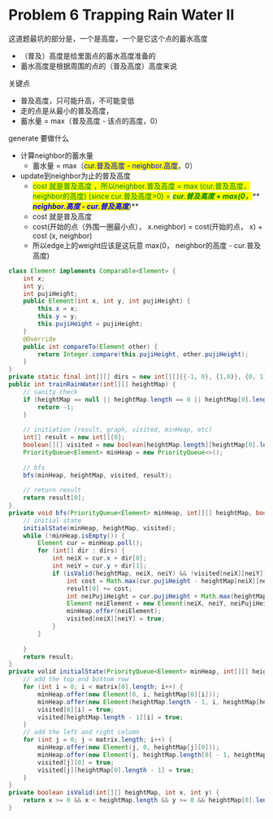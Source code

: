 # Problem 6 Trapping Rain Water II





这道题最坑的部分是，一个是高度，一个是它这个点的蓄水高度

* （普及）高度是给里面点的蓄水高度准备的
* 蓄水高度是根据周围的点的（普及高度）高度来说



关键点

* 普及高度，只可能升高，不可能变低
* 走的点是从最小的普及高度，
* 蓄水量 = max（普及高度 - 该点的高度，0）





generate 要做什么

* 计算neighbor的蓄水量
  * 蓄水量 = max（<mark style="color:blue;">cur.普及高度 - neighbor.高度</mark>，0）
* update到neighbor为止的普及高度
  * <mark style="color:green;">cost 就是普及高度 ，所以neighbor.普及高度 = max (cur.普及高度， neighbor的高度) (since cur.普及高度>0) =</mark> <mark style="color:green;"></mark>_<mark style="color:green;">**cur.普及高度 + max(0，**</mark>** **<mark style="color:blue;">**neighbor.高度 - cur.普及高度**</mark><mark style="color:green;">**)**</mark>_
  * cost 就是普及高度
  * cost(开始的点（外围一圈最小点）， x.neighbor) = cost(开始的点， x) + cost (x, neighbor)
  * 所以edge上的weight应该是这玩意 max(0， neighbor的高度 - cur.普及高度)



```java
class Element implements Comparable<Element> {
    int x;
    int y;
    int pujiHeight;
    public Element(int x, int y, int pujiHeight) {
        this.x = x;
        this.y = y;
        this.pujiHeight = pujiHeight;
    }
    @Override
    public int compareTo(Element other) {
        return Integer.compare(this.pujiHeight, other.pujiHeight);
    }
}
private static final int[][] dirs = new int[][]{{-1, 0}, {1,0)}, {0, 1}, {0 , -1}}
public int trainRainWater(int[][] heightMap) {
    // sanity check
    if (heightMap == null || heightMap.length == 0 || heightMap[0].length == 0) {
        return -1;
    }
    
    // initiation (result, graph, visited, minHeap, etc)
    int[] result = new int[]{0};
    boolean[][] visited = new boolean[heightMap.length][heightMap[0].length];
    PriorityQueue<Element> minHeap = new PriorityQueue<>();
    
    // bfs
    bfs(minHeap, heightMap, visited, result);
    
    // return result
    return result[0];
}
private void bfs(PriorityQueue<Element> minHeap, int[][] heightMap, boolean[][] visited, int[] result) {
    // initial state
    initialState(minHeap, heightMap, visited);
    while (!minHeap.isEmpty()) {
        Element cur = minHeap.poll();
        for (int[] dir : dirs) {
            int neiX = cur.x + dir[0];
            int neiY = cur.y + dir[1];
            if (isValid(heightMap, neiX, neiY) && !visited[neiX][neiY]) {
                int cost = Math.max(cur.pujiHeight - heightMap[neiX][neiY], 0);
                result[0] += cost;
                int neiPujiHeight = cur.pujiHeight + Math.max(heightMap[neiX][neiY] - cur.pujiHeight, 0);
                Element neiElement = new Element(neiX, neiY, neiPujiHeight);
                minHeap.offer(neiElement);
                visited[neiX][neiY] = true;
            }
        }
    
    }
    return result;
}
private volid initialState(PriorityQueue<Element> minHeap, int[][] heightMap, boolean[][] visited) {
    // add the top and bottom row
    for (int i = 0; i < matrix[0].length; i++) {
        minHeap.offer(new Element(0, i, heightMap[0][i]));
        minHeap.offer(new Element(heightMap.length - 1, i, heightMap[heightMap.length - 1][i]));
        visited[0][i] = true;
        visited[heightMap.length - 1][i] = true;
    }
    // add the left and right column
    for (int j = 0; j < matrix.length; i++) {
        minHeap.offer(new Element(j, 0, heightMap[j][0]));
        minHeap.offer(new Element(j, heightMap.length[0] - 1, heightMap[j][heightMap.length[0] - 1] ));
        visited[j][0] = true;
        visited[j][heightMap[0].length - 1] = true;
    }
}
private boolean isValid(int[][] heightMap, int x, int y) {
    return x >= 0 && x < heightMap.length && y >= 0 && heightMap[0].length;
}


```
